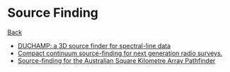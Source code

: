 # Source Finding

[Back](../index.md#papers)

- [DUCHAMP: a 3D source finder for spectral-line data](https://arxiv.org/pdf/1201.2710.pdf)
- [Compact continuum source-finding for next generation radio surveys.](https://arxiv.org/pdf/1202.4500.pdf)
- [Source-finding for the Australian Square Kilometre Array Pathfinder](https://arxiv.org/pdf/1208.2479.pdf)

